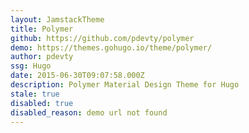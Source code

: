 ```yaml
---
layout: JamstackTheme
title: Polymer
github: https://github.com/pdevty/polymer
demo: https://themes.gohugo.io/theme/polymer/
author: pdevty
ssg: Hugo
date: 2015-06-30T09:07:58.000Z
description: Polymer Material Design Theme for Hugo
stale: true
disabled: true
disabled_reason: demo url not found
---
```


